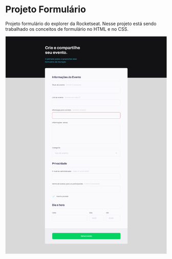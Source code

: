 # Projeto Formulário

Projeto formulário do explorer da Rocketseat. Nesse projeto está sendo trabalhado os conceitos de formulário no HTML e no CSS.

![Layout do projeto](assets/layout.png)